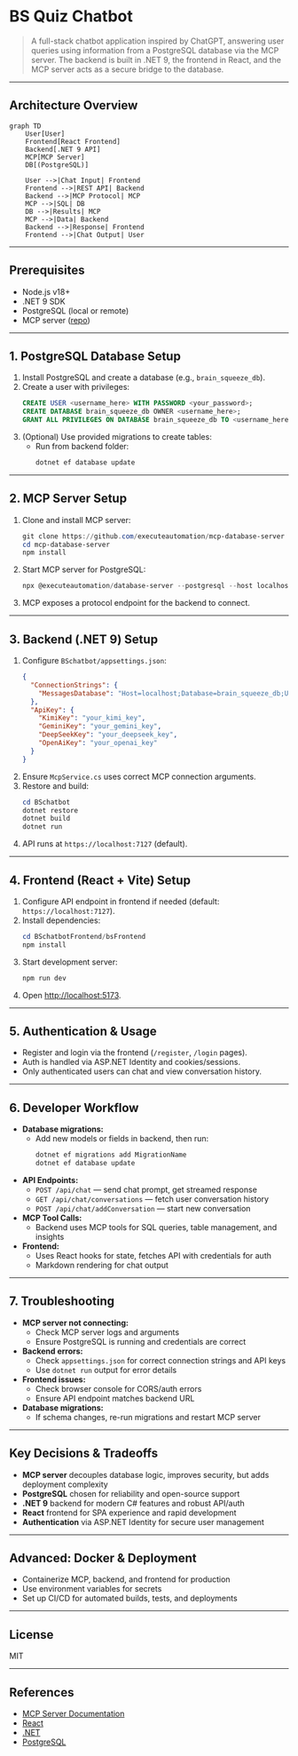 # BS Quiz Chatbot

> A full-stack chatbot application inspired by ChatGPT, answering user queries using information from a PostgreSQL database via the MCP server. The backend is built in .NET 9, the frontend in React, and the MCP server acts as a secure bridge to the database.

---

## Architecture Overview

```mermaid
graph TD
    User[User]
    Frontend[React Frontend]
    Backend[.NET 9 API]
    MCP[MCP Server]
    DB[(PostgreSQL)]

    User -->|Chat Input| Frontend
    Frontend -->|REST API| Backend
    Backend -->|MCP Protocol| MCP
    MCP -->|SQL| DB
    DB -->|Results| MCP
    MCP -->|Data| Backend
    Backend -->|Response| Frontend
    Frontend -->|Chat Output| User
```

---

## Prerequisites

- Node.js v18+
- .NET 9 SDK
- PostgreSQL (local or remote)
- MCP server ([repo](https://github.com/executeautomation/mcp-database-server))

---

## 1. PostgreSQL Database Setup

1. Install PostgreSQL and create a database (e.g., `brain_squeeze_db`).
2. Create a user with privileges:
   ```sql
   CREATE USER <username_here> WITH PASSWORD <your_password>;
   CREATE DATABASE brain_squeeze_db OWNER <username_here>;
   GRANT ALL PRIVILEGES ON DATABASE brain_squeeze_db TO <username_here>;
   ```
3. (Optional) Use provided migrations to create tables:
   - Run from backend folder:
     ```powershell
     dotnet ef database update
     ```

---

## 2. MCP Server Setup

1. Clone and install MCP server:
   ```powershell
   git clone https://github.com/executeautomation/mcp-database-server
   cd mcp-database-server
   npm install
   ```
2. Start MCP server for PostgreSQL:
   ```powershell
   npx @executeautomation/database-server --postgresql --host localhost --database brain_squeeze_db --user username_here --password password_here
   ```
3. MCP exposes a protocol endpoint for the backend to connect.

---

## 3. Backend (.NET 9) Setup

1. Configure `BSchatbot/appsettings.json`:
   ```json
   {
     "ConnectionStrings": {
       "MessagesDatabase": "Host=localhost;Database=brain_squeeze_db;Username=username_here;Password=password_here"
     },
     "ApiKey": {
       "KimiKey": "your_kimi_key",
       "GeminiKey": "your_gemini_key",
       "DeepSeekKey": "your_deepseek_key",
       "OpenAiKey": "your_openai_key"
     }
   }
   ```
2. Ensure `McpService.cs` uses correct MCP connection arguments.
3. Restore and build:
   ```powershell
   cd BSchatbot
   dotnet restore
   dotnet build
   dotnet run
   ```
4. API runs at `https://localhost:7127` (default).

---

## 4. Frontend (React + Vite) Setup

1. Configure API endpoint in frontend if needed (default: `https://localhost:7127`).
2. Install dependencies:
   ```powershell
   cd BSchatbotFrontend/bsFrontend
   npm install
   ```
3. Start development server:
   ```powershell
   npm run dev
   ```
4. Open [http://localhost:5173](http://localhost:5173).

---

## 5. Authentication & Usage

- Register and login via the frontend (`/register`, `/login` pages).
- Auth is handled via ASP.NET Identity and cookies/sessions.
- Only authenticated users can chat and view conversation history.

---

## 6. Developer Workflow

- **Database migrations:**
  - Add new models or fields in backend, then run:
    ```powershell
    dotnet ef migrations add MigrationName
    dotnet ef database update
    ```
- **API Endpoints:**
  - `POST /api/chat` — send chat prompt, get streamed response
  - `GET /api/chat/conversations` — fetch user conversation history
  - `POST /api/chat/addConversation` — start new conversation
- **MCP Tool Calls:**
  - Backend uses MCP tools for SQL queries, table management, and insights
- **Frontend:**
  - Uses React hooks for state, fetches API with credentials for auth
  - Markdown rendering for chat output

---

## 7. Troubleshooting

- **MCP server not connecting:**
  - Check MCP server logs and arguments
  - Ensure PostgreSQL is running and credentials are correct
- **Backend errors:**
  - Check `appsettings.json` for correct connection strings and API keys
  - Use `dotnet run` output for error details
- **Frontend issues:**
  - Check browser console for CORS/auth errors
  - Ensure API endpoint matches backend URL
- **Database migrations:**
  - If schema changes, re-run migrations and restart MCP server

---

## Key Decisions & Tradeoffs

- **MCP server** decouples database logic, improves security, but adds deployment complexity
- **PostgreSQL** chosen for reliability and open-source support
- **.NET 9** backend for modern C# features and robust API/auth
- **React** frontend for SPA experience and rapid development
- **Authentication** via ASP.NET Identity for secure user management

---

## Advanced: Docker & Deployment

- Containerize MCP, backend, and frontend for production
- Use environment variables for secrets
- Set up CI/CD for automated builds, tests, and deployments

---

## License
MIT

---

## References
- [MCP Server Documentation](https://github.com/executeautomation/mcp-database-server)
- [React](https://react.dev/)
- [.NET](https://dotnet.microsoft.com/)
- [PostgreSQL](https://www.postgresql.org/)
